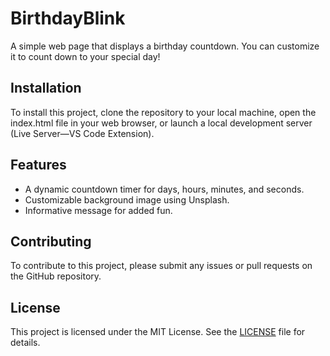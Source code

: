# BirthdayBlink
A simple web page that displays a birthday countdown. You can customize it to count down to your special day!

## Installation 
To install this project, clone the repository to your local machine, open the index.html file in your web browser, or launch a local development server (Live Server—VS Code Extension).

## Features
- A dynamic countdown timer for days, hours, minutes, and seconds.
- Customizable background image using Unsplash.
- Informative message for added fun.

## Contributing
To contribute to this project, please submit any issues or pull requests on the GitHub repository.

## License
This project is licensed under the MIT License. See the [LICENSE](https://github.com/thesushilsharma/BirthdayBlink/blob/main/LICENSE) file for details.